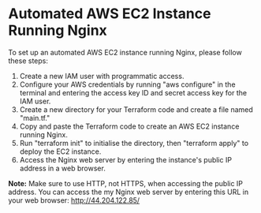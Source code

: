 <!DOCTYPE html>
<html>
  <body>
    <h1>Automated AWS EC2 Instance Running Nginx</h1>
    <p>To set up an automated AWS EC2 instance running Nginx, please follow these steps:</p>
    <ol>
      <li>Create a new IAM user with programmatic access.</li>
      <li>Configure your AWS credentials by running "aws configure" in the terminal and entering the access key ID and secret access key for the IAM user.</li>
      <li>Create a new directory for your Terraform code and create a file named "main.tf."</li>
      <li>Copy and paste the Terraform code to create an AWS EC2 instance running Nginx.</li>
      <li>Run "terraform init" to initialise the directory, then "terraform apply" to deploy the EC2 instance.</li>
      <li>Access the Nginx web server by entering the instance's public IP address in a web browser.</li>
    </ol>
    <div class="note">
      <p><strong>Note:</strong> Make sure to use HTTP, not HTTPS, when accessing the public IP address. You can access the my Nginx web server by entering this URL in your web browser: <a href="http://44.204.122.85/">http://44.204.122.85/</a></p>
    </div>
  </body>
</html>
